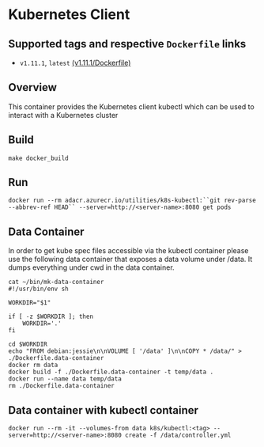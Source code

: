 # Kubernetes Client

## Supported tags and respective `Dockerfile` links

* `v1.11.1`, `latest`    [(v1.11.1/Dockerfile)](https://github.com/dfs-activedisclosure/k8s-kubectl/blob/v1.11.1/Dockerfile)

## Overview

This container provides the Kubernetes client kubectl which can be used to interact with a Kubernetes cluster

## Build

`make docker_build`

## Run

`docker run --rm adacr.azurecr.io/utilities/k8s-kubectl:``git rev-parse --abbrev-ref HEAD`` --server=http://<server-name>:8080 get pods`

## Data Container

In order to get kube spec files accessible via the kubectl container please use the following data container that exposes a data volume under /data. It dumps everything under cwd in the data container.

``` shell
cat ~/bin/mk-data-container
#!/usr/bin/env sh

WORKDIR="$1"

if [ -z $WORKDIR ]; then
    WORKDIR='.'
fi

cd $WORKDIR
echo "FROM debian:jessie\n\nVOLUME [ '/data' ]\n\nCOPY * /data/" > ./Dockerfile.data-container
docker rm data
docker build -f ./Dockerfile.data-container -t temp/data .
docker run --name data temp/data
rm ./Dockerfile.data-container
```

## Data container with kubectl container

``` shell
docker run --rm -it --volumes-from data k8s/kubectl:<tag> --server=http://<server-name>:8080 create -f /data/controller.yml
```
